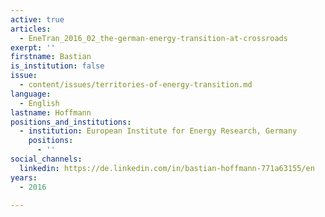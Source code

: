 ```yaml
---
active: true
articles:
  - EneTran_2016_02_the-german-energy-transition-at-crossroads
exerpt: ''
firstname: Bastian
is_institution: false
issue:
  - content/issues/territories-of-energy-transition.md
language:
  - English
lastname: Hoffmann
positions_and_institutions:
  - institution: European Institute for Energy Research, Germany
    positions:
      - ''
social_channels:
  linkedin: https://de.linkedin.com/in/bastian-hoffmann-771a63155/en
years:
  - 2016

---
```

